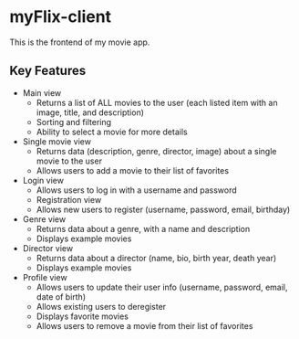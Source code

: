 # myFlix-client ###
This is the frontend of my movie app.

## Key Features ######
* Main view
  - Returns a list of ALL movies to the user (each listed item with an image, title, and description)
  - Sorting and filtering
  - Ability to select a movie for more details
* Single movie view
  - Returns data (description, genre, director, image) about a single movie to the user
  - Allows users to add a movie to their list of favorites
* Login view
  - Allows users to log in with a username and password
  - Registration view
  - Allows new users to register (username, password, email, birthday)
* Genre view
  - Returns data about a genre, with a name and description
  - Displays example movies
* Director view
  - Returns data about a director (name, bio, birth year, death year)
  - Displays example movies
* Profile view
  - Allows users to update their user info (username, password, email, date of birth)
  - Allows existing users to deregister
  - Displays favorite movies
  - Allows users to remove a movie from their list of favorites